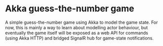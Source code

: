 # Akka guess-the-number game

A simple guess-the-number game using Akka to model the game state. For now, this is mainly a way to learn about modelling actor behaviour, but eventually the game itself will be exposed as a web API for commands (using Akka HTTP) and bridged SignalR hub for game-state notifications.
